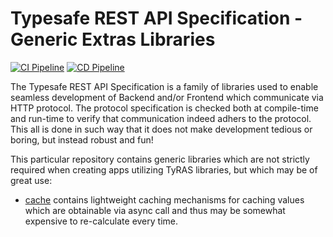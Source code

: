 # Typesafe REST API Specification - Generic Extras Libraries

[![CI Pipeline](https://github.com/ty-ras/extras/actions/workflows/ci.yml/badge.svg)](https://github.com/ty-ras/extras/actions/workflows/ci.yml)
[![CD Pipeline](https://github.com/ty-ras/extras/actions/workflows/cd.yml/badge.svg)](https://github.com/ty-ras/extras/actions/workflows/cd.yml)

The Typesafe REST API Specification is a family of libraries used to enable seamless development of Backend and/or Frontend which communicate via HTTP protocol.
The protocol specification is checked both at compile-time and run-time to verify that communication indeed adhers to the protocol.
This all is done in such way that it does not make development tedious or boring, but instead robust and fun!

This particular repository contains generic libraries which are not strictly required when creating apps utilizing TyRAS libraries, but which may be of great use:
- [cache](./cache) contains lightweight caching mechanisms for caching values which are obtainable via async call and thus may be somewhat expensive to re-calculate every time.